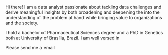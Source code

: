 Hi there! I am a data analyst passionate about tackling data challenges and derive meaningful insights by both broadening and deepening the into the understanding of the problem at hand while bringing value to organizations and the society.

I hold a bachelor of Pharmaceutical Sciences degree and a PhD in Genetics both at University of Brasília, Brazil. I am well versed in 

Please send me a email
